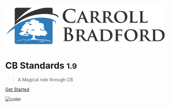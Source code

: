 
![logo](_media/Menu-Logo.png)

# CB Standards <small>1.9</small>

> A Magical ride through CB 


[Get Started](#guide)

![color](#f0f0f0)